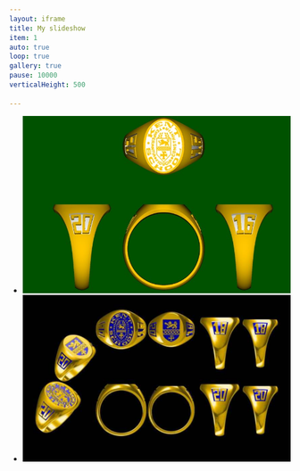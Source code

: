 ```yaml
---
layout: iframe
title: My slideshow
item: 1
auto: true
loop: true
gallery: true
pause: 10000
verticalHeight: 500

---
```


* <div class="box"> <img src="my-pics1/photo7.JPG"></div>
* <div class="box"> <img src="my-pics1/photo10.PNG"></div>
